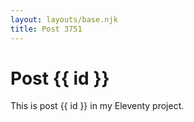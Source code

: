 ```yaml
---
layout: layouts/base.njk
title: Post 3751
---
```


# Post {{ id }}

This is post {{ id }} in my Eleventy project.
